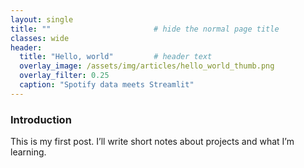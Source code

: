 ```yaml
---
layout: single
title: ""                       # hide the normal page title
classes: wide
header:
  title: "Hello, world"         # header text
  overlay_image: /assets/img/articles/hello_world_thumb.png
  overlay_filter: 0.25
  caption: "Spotify data meets Streamlit"
---
```


### Introduction
This is my first post. I’ll write short notes about projects and what I’m learning.
